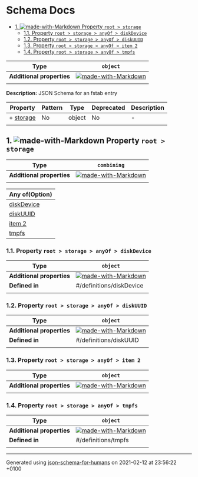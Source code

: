 # Schema Docs

- [1. ![made-with-Markdown](https://img.shields.io/badge/Required-blue) Property `root > storage`](#storage)
  - [1.1. Property `root > storage > anyOf > diskDevice`](#storage_anyOf_i0)
  - [1.2. Property `root > storage > anyOf > diskUUID`](#storage_anyOf_i1)
  - [1.3. Property `root > storage > anyOf > item 2`](#storage_anyOf_i2)
  - [1.4. Property `root > storage > anyOf > tmpfs`](#storage_anyOf_i3)

| Type | `object` |
| ---- | --- |
| **Additional properties** |[![made-with-Markdown](https://img.shields.io/badge/Any%20type-allowed-green)](# "Additional Properties of any type are allowed.")|
|  |  |

**Description:** JSON Schema for an fstab entry

| Property | Pattern | Type | Deprecated | Description |
| -------- | ------- | ---- | ---------- | ----------- |
|+  [storage](#storage)|No|object|No|-|
|  |  |  |  |  |

## <a name="storage"></a>1. ![made-with-Markdown](https://img.shields.io/badge/Required-blue) Property `root > storage`

| Type | `combining` |
| ---- | --- |
| **Additional properties** |[![made-with-Markdown](https://img.shields.io/badge/Any%20type-allowed-green)](# "Additional Properties of any type are allowed.")|
|  |  |

| Any of(Option) | 
| ---- |
| [diskDevice](#storage_anyOf_i0) |
| [diskUUID](#storage_anyOf_i1) |
| [item 2](#storage_anyOf_i2) |
| [tmpfs](#storage_anyOf_i3) |
### <a name="storage_anyOf_i0"></a>1.1. Property `root > storage > anyOf > diskDevice`

| Type | `object` |
| ---- | --- |
| **Additional properties** |[![made-with-Markdown](https://img.shields.io/badge/Any%20type-allowed-green)](# "Additional Properties of any type are allowed.")|
| **Defined in** | #/definitions/diskDevice |
|  |  |

### <a name="storage_anyOf_i1"></a>1.2. Property `root > storage > anyOf > diskUUID`

| Type | `object` |
| ---- | --- |
| **Additional properties** |[![made-with-Markdown](https://img.shields.io/badge/Any%20type-allowed-green)](# "Additional Properties of any type are allowed.")|
| **Defined in** | #/definitions/diskUUID |
|  |  |

### <a name="storage_anyOf_i2"></a>1.3. Property `root > storage > anyOf > item 2`

| Type | `object` |
| ---- | --- |
| **Additional properties** |[![made-with-Markdown](https://img.shields.io/badge/Any%20type-allowed-green)](# "Additional Properties of any type are allowed.")|
|  |  |

### <a name="storage_anyOf_i3"></a>1.4. Property `root > storage > anyOf > tmpfs`

| Type | `object` |
| ---- | --- |
| **Additional properties** |[![made-with-Markdown](https://img.shields.io/badge/Any%20type-allowed-green)](# "Additional Properties of any type are allowed.")|
| **Defined in** | #/definitions/tmpfs |
|  |  |

----------------------------------------------------------------------------------------------------------------------------
Generated using [json-schema-for-humans](https://github.com/coveooss/json-schema-for-humans) on 2021-02-12 at 23:56:22 +0100